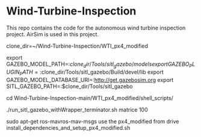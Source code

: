 # Wind-Turbine-Inspection
This repo contains the code for the autonomous wind turbine inspection project. AirSim is used in this project.





clone_dir=~/Wind-Turbine-Inspection/WTI_px4_modified



export GAZEBO_MODEL_PATH=:$clone_dir/Tools/sitl_gazebo/models
export GAZEBO_PLUGIN_PATH=:$clone_dir/Tools/sitl_gazebo/Build/devel/lib
export GAZEBO_MODEL_DATABASE_URI=:http://get.gazebosim.org
export SITL_GAZEBO_PATH=:$clone_dir/Tools/sitl_gazebo


cd Wind-Turbine-Inspection-main/WTI_px4_modified/shell_scripts/


./run_sitl_gazebo_withWrapper_terminator.sh matrice 100



sudo apt-get ros-mavros-mav-msgs 
use the px4_modified from drive
install_dependencies_and_setup_px4_modified.sh
